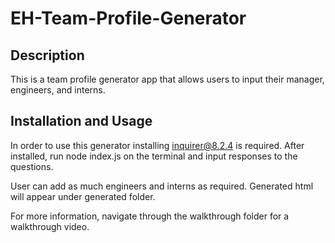 # EH-Team-Profile-Generator

## Description
This is a team profile generator app that allows users to input their manager, engineers, and interns.  

## Installation and Usage
In order to use this generator installing inquirer@8.2.4 is required. 
After installed, run node index.js on the terminal and input responses to the questions. 

User can add as much engineers and interns as required. 
Generated html will appear under generated folder. 

For more information, navigate through the walkthrough folder for a walkthrough video. 


